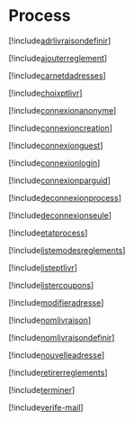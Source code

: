 # Process

[!include[adrlivraisondefinir](process.adrlivraisondefinir.autogen.md)]

[!include[ajouterreglement](process.ajouterreglement.autogen.md)]

[!include[carnetdadresses](process.carnetdadresses.autogen.md)]

[!include[choixptlivr](process.choixptlivr.autogen.md)]

[!include[connexionanonyme](process.connexionanonyme.autogen.md)]

[!include[connexioncreation](process.connexioncreation.autogen.md)]

[!include[connexionguest](process.connexionguest.autogen.md)]

[!include[connexionlogin](process.connexionlogin.autogen.md)]

[!include[connexionparguid](process.connexionparguid.autogen.md)]

[!include[deconnexionprocess](process.deconnexionprocess.autogen.md)]

[!include[deconnexionseule](process.deconnexionseule.autogen.md)]

[!include[etatprocess](process.etatprocess.autogen.md)]

[!include[listemodesreglements](process.listemodesreglements.autogen.md)]

[!include[listeptlivr](process.listeptlivr.autogen.md)]

[!include[listercoupons](process.listercoupons.autogen.md)]

[!include[modifieradresse](process.modifieradresse.autogen.md)]

[!include[nomlivraison](process.nomlivraison.autogen.md)]

[!include[nomlivraisondefinir](process.nomlivraisondefinir.autogen.md)]

[!include[nouvelleadresse](process.nouvelleadresse.autogen.md)]

[!include[retirerreglements](process.retirerreglements.autogen.md)]

[!include[terminer](process.terminer.autogen.md)]

[!include[verife-mail](process.verife-mail.autogen.md)]








